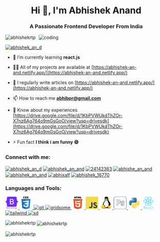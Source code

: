 <h1 align="center">Hi 👋, I'm Abhishek Anand</h1>
<h3 align="center">A Passionate Frontend Developer From India</h3>

<img align="right" alt="coding" width="400" src="https://user-images.githubusercontent.com/74038190/219923823-bf1ce878-c6b8-4faa-be07-93e6b1006521.gif">

<p align="left"> <img src="https://komarev.com/ghpvc/?username=abhishekrtp&label=Profile%20views&color=0e75b6&style=flat" alt="abhishekrtp" /> </p>

<p align="left"> <a href="https://twitter.com/abhishek_an_d" target="blank"><img src="https://img.shields.io/twitter/follow/abhishek_an_d?logo=twitter&style=for-the-badge" alt="abhishek_an_d" /></a> </p>

- 🌱 I’m currently learning **react.js**

- 👨‍💻 All of my projects are available at [https://abhishek-an-and.netlify.app/](https://abhishek-an-and.netlify.app/)

- 📝 I regularly write articles on [https://abhishek-an-and.netlify.app/](https://abhishek-an-and.netlify.app/)

- 📫 How to reach me **abhibpr@gmail.com**

- 📄 Know about my experiences [https://drive.google.com/file/d/1KbPVWUkdThZOr-X7nz6Ag764o9mGsGoO/view?usp=drivesdk](https://drive.google.com/file/d/1KbPVWUkdThZOr-X7nz6Ag764o9mGsGoO/view?usp=drivesdk)

- ⚡ Fun fact **I think i am funny 😄**

<h3 align="left">Connect with me:</h3>
<p align="left">
<a href="https://twitter.com/abhishek_an_d" target="blank"><img align="center" src="https://raw.githubusercontent.com/rahuldkjain/github-profile-readme-generator/master/src/images/icons/Social/twitter.svg" alt="abhishek_an_d" height="30" width="40" /></a>
<a href="https://linkedin.com/in/abhishek_an_and" target="blank"><img align="center" src="https://raw.githubusercontent.com/rahuldkjain/github-profile-readme-generator/master/src/images/icons/Social/linked-in-alt.svg" alt="abhishek_an_and" height="30" width="40" /></a>
<a href="https://stackoverflow.com/users/24142363" target="blank"><img align="center" src="https://raw.githubusercontent.com/rahuldkjain/github-profile-readme-generator/master/src/images/icons/Social/stack-overflow.svg" alt="24142363" height="30" width="40" /></a>
<a href="https://instagram.com/abhishe_an_and" target="blank"><img align="center" src="https://raw.githubusercontent.com/rahuldkjain/github-profile-readme-generator/master/src/images/icons/Social/instagram.svg" alt="abhishe_an_and" height="30" width="40" /></a>
<a href="https://www.youtube.com/c/abhishek_an_and" target="blank"><img align="center" src="https://raw.githubusercontent.com/rahuldkjain/github-profile-readme-generator/master/src/images/icons/Social/youtube.svg" alt="abhishek_an_and" height="30" width="40" /></a>
<a href="https://auth.geeksforgeeks.org/user/abhixalf" target="blank"><img align="center" src="https://raw.githubusercontent.com/rahuldkjain/github-profile-readme-generator/master/src/images/icons/Social/geeks-for-geeks.svg" alt="abhixalf" height="30" width="40" /></a>
<a href="https://discord.gg/abhishek_16770" target="blank"><img align="center" src="https://raw.githubusercontent.com/rahuldkjain/github-profile-readme-generator/master/src/images/icons/Social/discord.svg" alt="abhishek_16770" height="30" width="40" /></a>
</p>

<h3 align="left">Languages and Tools:</h3>
<p align="left"> <a href="https://getbootstrap.com" target="_blank" rel="noreferrer"> <img src="https://raw.githubusercontent.com/devicons/devicon/master/icons/bootstrap/bootstrap-plain-wordmark.svg" alt="bootstrap" width="40" height="40"/> </a> <a href="https://www.w3schools.com/css/" target="_blank" rel="noreferrer"> <img src="https://raw.githubusercontent.com/devicons/devicon/master/icons/css3/css3-original-wordmark.svg" alt="css3" width="40" height="40"/> </a> <a href="https://git-scm.com/" target="_blank" rel="noreferrer"> <img src="https://www.vectorlogo.zone/logos/git-scm/git-scm-icon.svg" alt="git" width="40" height="40"/> </a> <a href="https://gridsome.org/" target="_blank" rel="noreferrer"> <img src="https://www.vectorlogo.zone/logos/gridsome/gridsome-icon.svg" alt="gridsome" width="40" height="40"/> </a> <a href="https://www.w3.org/html/" target="_blank" rel="noreferrer"> <img src="https://raw.githubusercontent.com/devicons/devicon/master/icons/html5/html5-original-wordmark.svg" alt="html5" width="40" height="40"/> </a> <a href="https://developer.mozilla.org/en-US/docs/Web/JavaScript" target="_blank" rel="noreferrer"> <img src="https://raw.githubusercontent.com/devicons/devicon/master/icons/javascript/javascript-original.svg" alt="javascript" width="40" height="40"/> </a> <a href="https://www.linux.org/" target="_blank" rel="noreferrer"> <img src="https://raw.githubusercontent.com/devicons/devicon/master/icons/linux/linux-original.svg" alt="linux" width="40" height="40"/> </a> <a href="https://www.photoshop.com/en" target="_blank" rel="noreferrer"> <img src="https://raw.githubusercontent.com/devicons/devicon/master/icons/photoshop/photoshop-line.svg" alt="photoshop" width="40" height="40"/> </a> <a href="https://www.python.org" target="_blank" rel="noreferrer"> <img src="https://raw.githubusercontent.com/devicons/devicon/master/icons/python/python-original.svg" alt="python" width="40" height="40"/> </a> <a href="https://reactjs.org/" target="_blank" rel="noreferrer"> <img src="https://raw.githubusercontent.com/devicons/devicon/master/icons/react/react-original-wordmark.svg" alt="react" width="40" height="40"/> </a> <a href="https://tailwindcss.com/" target="_blank" rel="noreferrer"> <img src="https://www.vectorlogo.zone/logos/tailwindcss/tailwindcss-icon.svg" alt="tailwind" width="40" height="40"/> </a> <a href="https://www.adobe.com/products/xd.html" target="_blank" rel="noreferrer"> <img src="https://cdn.worldvectorlogo.com/logos/adobe-xd.svg" alt="xd" width="40" height="40"/> </a> </p>

<p><img align="left" src="https://github-readme-stats.vercel.app/api/top-langs?username=abhishekrtp&show_icons=true&locale=en&layout=compact" alt="abhishekrtp" /></p>

<p>&nbsp;<img align="center" src="https://github-readme-stats.vercel.app/api?username=abhishekrtp&show_icons=true&locale=en" alt="abhishekrtp" /></p>

<p><img align="center" src="https://github-readme-streak-stats.herokuapp.com/?user=abhishekrtp&" alt="abhishekrtp" /></p>
